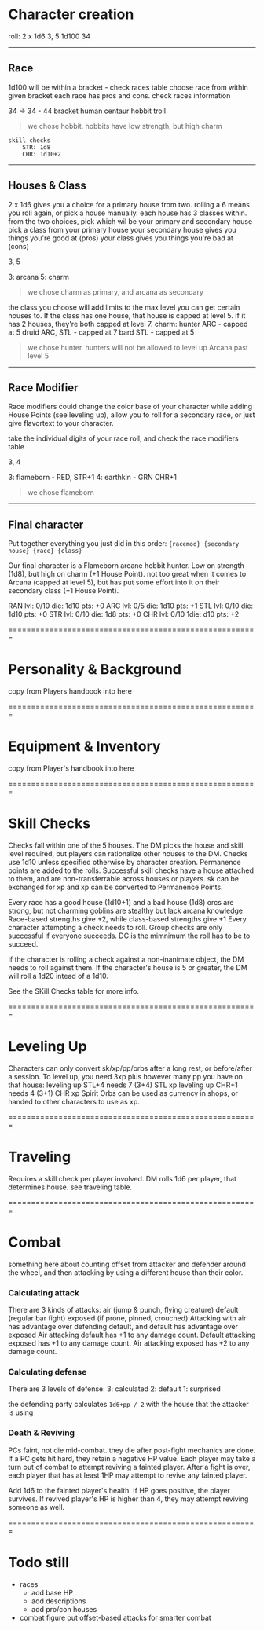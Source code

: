 # Character creation

roll: 
2 x 1d6     3, 5
1d100       34


---
## Race

1d100 will be within a bracket - check races table
choose race from within given bracket
each race has pros and cons. check races information

34 -> 34 - 44 bracket
        human
        centaur
        hobbit
        troll

> we chose hobbit. hobbits have low strength, but high charm

    skill checks
        STR: 1d8
        CHR: 1d10+2


---
## Houses & Class

2 x 1d6 gives you a choice for a primary house from two. 
rolling a 6 means you roll again, or pick a house manually. 
each house has 3 classes within.
from the two choices, pick which wil be your primary and secondary house
pick a class from your primary house
your secondary house gives you things you're good at (pros)
your class gives you things you're bad at (cons)

3, 5

3: arcana
5: charm

> we chose charm as primary, and arcana as secondary

the class you choose will add limits to the max level you can get certain houses to.
If the class has one house, that house is capped at level 5.
If it has 2 houses, they're both capped at level 7.
charm:
    hunter  ARC - capped at 5
    druid   ARC, STL - capped at 7
    bard    STL - capped at 5

> we chose hunter. hunters will not be allowed to level up Arcana past level 5


---
## Race Modifier

Race modifiers could change the color base of your character while adding House Points (see leveling up), allow you to roll for a secondary race, or just give flavortext to your character.

take the individual digits of your race roll, and check the race modifiers table

3, 4

3: flameborn - RED, STR+1
4: earthkin - GRN CHR+1

> we chose flameborn


---
## Final character

Put together everything you just did in this order: `{racemod} {secondary house} {race} {class}`

Our final character is a Flameborn arcane hobbit hunter.
Low on strength (1d8), but high on charm (+1 House Point). 
not too great when it comes to Arcana (capped at level 5), 
but has put some effort into it on their secondary class (+1 House Point).

RAN
    lvl: 0/10
    die: 1d10
    pts: +0
ARC
    lvl: 0/5
    die: 1d10
    pts: +1
STL
    lvl: 0/10
    die: 1d10
    pts: +0
STR
    lvl: 0/10
    die:  1d8
    pts: +0
CHR
    lvl: 0/10
    1die: d10 
    pts: +2

=======================================================

# Personality & Background

 copy from Players handbook into here


=======================================================

# Equipment & Inventory

copy from Player's handbook into here

 
=======================================================

# Skill Checks

Checks fall within one of the 5 houses. 
The DM picks the house and skill level required, but players can rationalize other houses to the DM.
Checks use 1d10 unless specified otherwise by character creation.
Permanence points are added to the rolls.
Successful skill checks have a house attached to them, and are non-transferrable across houses or players.
sk can be exchanged for xp and xp can be converted to Permanence Points. 

Every race has a good house (1d10+1) and a bad house (1d8)
    orcs are strong, but not charming
    goblins are stealthy but lack arcana knowledge
Race-based strengths give +2, while class-based strengths give +1
Every character attempting a check needs to roll. 
Group checks are only successful if everyone succeeds.
DC is the mimnimum the roll has to be to succeed.

If the character is rolling a check against a non-inanimate object, the DM needs to roll against them.
If the character's house is 5 or greater, the DM will roll a 1d20 intead of a 1d10.

See the SKill Checks table for more info.

 
=======================================================

# Leveling Up

Characters can only convert sk/xp/pp/orbs after a long rest, or before/after a session.
To level up, you need 3xp plus however many pp you have on that house:
    leveling up STL+4 needs 7 (3+4) STL xp
    leveling up CHR+1 needs 4 (3+1) CHR xp
Spirit Orbs can be used as currency in shops, or handed to other characters to use as xp.

 
=======================================================

# Traveling

Requires a skill check per player involved.
DM rolls 1d6 per player, that determines house. see traveling table.

 
=======================================================

# Combat

something here about counting offset from attacker and defender around the wheel,
and then attacking by using a different house than their color.

### Calculating attack

There are 3 kinds of attacks:
    air (jump & punch, flying creature)
    default (regular bar fight)
    exposed (if prone, pinned, crouched)
Attacking with air has advantage over defending default, and default has advantage over exposed
Air attacking default has +1 to any damage count.
Default attacking exposed has +1 to any damage count.
Air attacking exposed has +2 to any damage count.

### Calculating defense

There are 3 levels of defense:
    3: calculated
    2: default
    1: surprised

the defending party calculates `1d6+pp / 2` with the house that the attacker is using


### Death & Reviving

PCs faint, not die mid-combat. they die after post-fight mechanics are done. 
If a PC gets hit hard, they retain a negative HP value.
Each player may take a turn out of combat to attempt reviving a fainted player.
After a fight is over, each player that has at least 1HP may attempt to revive any fainted player.

Add 1d6 to the fainted player's health.
If HP goes positive, the player survives.
If revived player's HP is higher than 4, they may attempt reviving someone as well.




=======================================================
# Todo still

* races
    * add base HP
    * add descriptions
    * add pro/con houses
* combat
    figure out offset-based attacks for smarter combat
